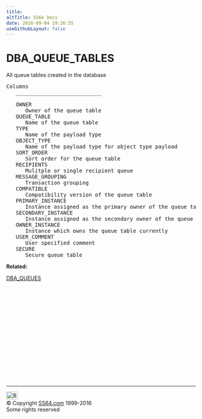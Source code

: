 ```yaml
---
title:
altTitle: SS64 Docs
date: 2016-09-04 19:26:55
useGithubLayout: false
---
```

<!-- #BeginLibraryItem "/Library/head_orad.lbi" --><!-- #EndLibraryItem --><h1>DBA_QUEUE_TABLES </h1><p> All queue tables created in the database </p> 
 
<pre>Columns
   ___________________________
 
   OWNER
      Owner of the queue table
   QUEUE_TABLE
      Name of the queue table
   TYPE
      Name of the payload type
   OBJECT_TYPE
      Name of the payload type for object type payload
   SORT_ORDER
      Sort order for the queue table
   RECIPIENTS
      Mulitple or single recipient queue
   MESSAGE_GROUPING
      Transaction grouping
   COMPATIBLE
      Compatibility version of the queue table
   PRIMARY_INSTANCE
      Instance assigned as the primary owner of the queue table
   SECONDARY_INSTANCE
      Instance assigned as the secondary owner of the queue table
   OWNER_INSTANCE
      Instance which owns the queue table currently
   USER_COMMENT
      User specified comment
   SECURE
      Secure queue table</pre>
<p><b>Related:</b></p>
<p><a href="DBA_QUEUES.html">DBA_QUEUES</a></p><!-- #BeginLibraryItem "/Library/foot_orad.lbi" --><p><script async="" src="//pagead2.googlesyndication.com/pagead/js/adsbygoogle.js"></script>
<!-- oracle-footer -->
<ins class="adsbygoogle" style="display:inline-block;width:300px;height:250px" data-ad-client="ca-pub-6140977852749469" data-ad-slot="4275490898"></ins>
<script>
(adsbygoogle = window.adsbygoogle || []).push({});
</script></p>
<hr>
<div id="bl" class="footer"><a href="#"><img src="../images/top.png" width="30" height="22" alt="Back to the Top"></a></div>
<div id="br" class="footer, tagline">© Copyright <a href="http://ss64.com/">SS64.com</a> 1999-2016<br>
Some rights reserved</div>
<!-- #EndLibraryItem -->

